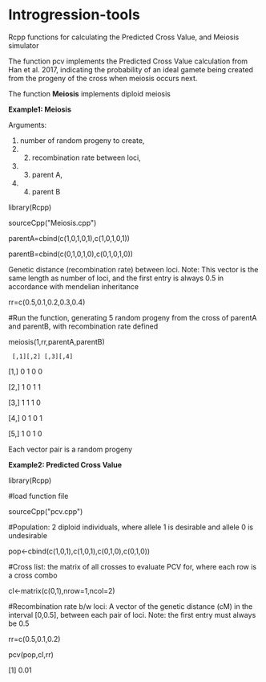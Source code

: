 # Introgression-tools
Rcpp functions for calculating the Predicted Cross Value, and Meiosis simulator

The function pcv implements the Predicted Cross Value calculation from Han et al. 2017, indicating the probability of an ideal gamete being created from the progeny of the cross when meiosis occurs next.

The function **Meiosis** implements diploid meiosis

**Example1: Meiosis**

Arguments: 
1) number of random progeny to create, 
2) 2) recombination rate between loci, 
3) 3) parent A, 
4) 4) parent B

library(Rcpp)

sourceCpp("Meiosis.cpp")

parentA=cbind(c(1,0,1,0,1),c(1,0,1,0,1))

parentB=cbind(c(0,1,0,1,0),c(0,1,0,1,0))

Genetic distance (recombination rate) between loci. 
Note: This vector is the same length as number of loci, and the first entry is always 0.5
in accordance with mendelian inheritance

rr=c(0.5,0.1,0.2,0.3,0.4)

#Run the function, generating 5 random progeny from the cross of parentA and parentB, with recombination rate defined

meiosis(1,rr,parentA,parentB)

     [,1][,2] [,3][,4]
[1,]    0 1    0 0

[2,]    1 0    1 1

[3,]    1 1    1 0

[4,]    0 1    0 1

[5,]    1 0    1 0

Each vector pair is a random progeny

**Example2: Predicted Cross Value**

library(Rcpp)

#load function file

sourceCpp("pcv.cpp")

#Population: 2 diploid individuals, where allele 1 is desirable and allele 0 is undesirable

pop<-cbind(c(1,0,1),c(1,0,1),c(0,1,0),c(0,1,0))

#Cross list: the matrix of all crosses to evaluate PCV for, where each row is a cross combo

cl<-matrix(c(0,1),nrow=1,ncol=2)

#Recombination rate b/w loci: A vector of the genetic distance (cM) in the interval [0,0.5], between each pair of loci.  Note: the first entry must always be 0.5

rr=c(0.5,0.1,0.2)

pcv(pop,cl,rr)

[1] 0.01

